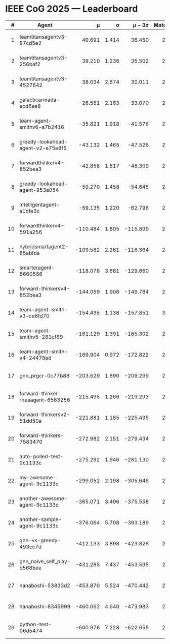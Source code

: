 # IEEE CoG 2025 — Leaderboard

| # | Agent | μ | σ | μ − 3σ | Matches | Updated |
|---:|---|---:|---:|---:|---:|---|
| 1 | teamtitansagentv3-87cd5e2 | 40.691 | 1.414 | 36.450 | 2572 | 2025-08-18 09:23 |
| 2 | teamtitansagentv3-256baf2 | 39.210 | 1.236 | 35.502 | 2812 | 2025-08-18 09:23 |
| 3 | teamtitansagentv3-4527642 | 38.034 | 2.674 | 30.011 | 2940 | 2025-08-18 09:23 |
| 4 | galacticarmada-ecd6ae8 | -26.581 | 2.163 | -33.070 | 2940 | 2025-08-18 09:23 |
| 5 | team-agent-smithv6-a7b2416 | -35.821 | 1.918 | -41.576 | 2660 | 2025-08-18 09:23 |
| 6 | greedy-lookahead-agent-v2-e75e8f5 | -43.132 | 1.465 | -47.526 | 2656 | 2025-08-18 09:23 |
| 7 | forwardthinkerv4-852bea3 | -42.858 | 1.817 | -48.309 | 2109 | 2025-08-18 09:23 |
| 8 | greedy-lookahead-agent-953a054 | -50.270 | 1.458 | -54.645 | 2696 | 2025-08-18 09:23 |
| 9 | intelligentagent-a1bfe3c | -59.135 | 1.220 | -62.796 | 2263 | 2025-08-18 09:23 |
| 10 | forwardthinkerv4-591a256 | -110.484 | 1.805 | -115.899 | 2533 | 2025-08-18 09:23 |
| 11 | hybridsmartagent2-85abfda | -109.582 | 2.261 | -116.364 | 2735 | 2025-08-18 09:23 |
| 12 | smarteragent-8660586 | -118.078 | 3.861 | -129.660 | 2572 | 2025-08-18 09:23 |
| 13 | forward-thinkersv4-852bea3 | -144.059 | 1.908 | -149.784 | 2238 | 2025-08-18 09:23 |
| 14 | team-agent-smith-v3-ce6fd70 | -154.435 | 1.138 | -157.851 | 3156 | 2025-08-18 09:23 |
| 15 | team-agent-smithv5-281cf89 | -161.129 | 1.391 | -165.302 | 2800 | 2025-08-18 09:23 |
| 16 | team-agent-smith-v4-24478ed | -169.904 | 0.972 | -172.822 | 2896 | 2025-08-18 09:23 |
| 17 | gnn_prgcr-0c77b88 | -203.629 | 1.890 | -209.299 | 2790 | 2025-08-18 09:23 |
| 18 | forward-thinker-rheaagent-6563256 | -215.495 | 1.266 | -219.293 | 2602 | 2025-08-18 09:23 |
| 19 | forward-thinkersv2-51dd50a | -221.881 | 1.185 | -225.435 | 2702 | 2025-08-18 09:23 |
| 20 | forward-thinkers-7583470 | -272.982 | 2.151 | -279.434 | 2420 | 2025-08-18 09:23 |
| 21 | auto-polled-test-9c1133c | -275.292 | 1.946 | -281.130 | 2300 | 2025-08-18 09:23 |
| 22 | my-awesome-agent-9c1133c | -299.052 | 2.198 | -305.646 | 2960 | 2025-08-18 09:23 |
| 23 | another-awesome-agent-9c1133c | -365.071 | 3.496 | -375.558 | 2940 | 2025-08-18 09:23 |
| 24 | another-sample-agent-9c1133c | -376.064 | 5.708 | -393.189 | 2540 | 2025-08-18 09:23 |
| 25 | gnn-vs-greedy-493cc7d | -412.133 | 3.898 | -423.828 | 2260 | 2025-08-18 09:23 |
| 26 | gnn_naive_self_play-b568bee | -431.285 | 7.437 | -453.595 | 2340 | 2025-08-18 09:23 |
| 27 | nanaboshi-53833d2 | -453.870 | 5.524 | -470.442 | 2340 | 2025-08-18 09:23 |
| 28 | nanaboshi-8345999 | -460.062 | 4.640 | -473.983 | 2440 | 2025-08-18 09:23 |
| 29 | python-test-06d5474 | -600.976 | 7.228 | -622.659 | 2210 | 2025-08-18 09:23 |

